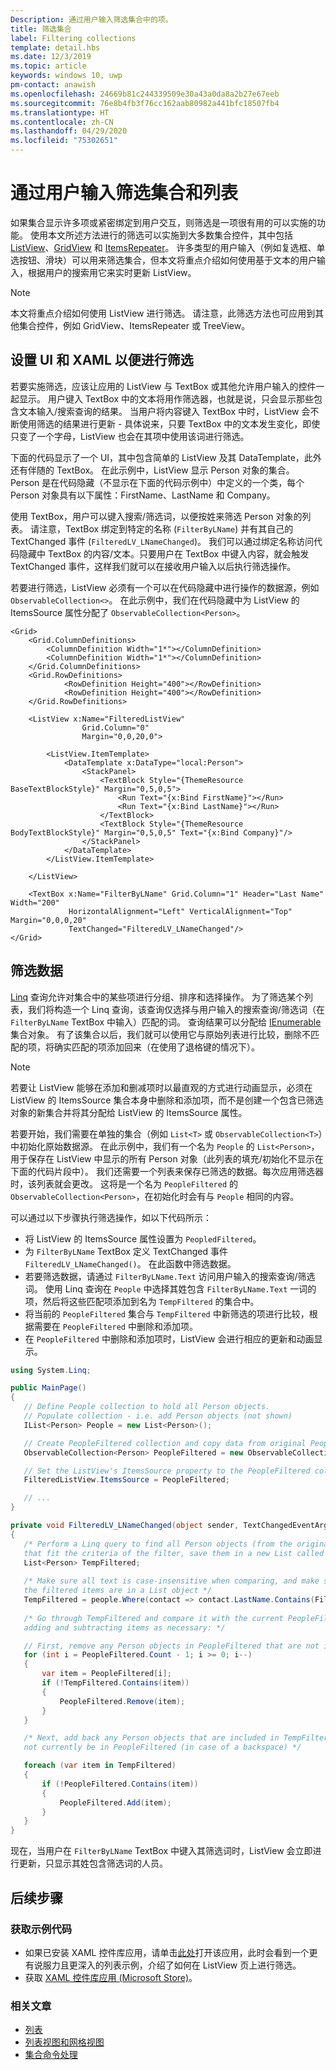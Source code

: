 ```yaml
---
Description: 通过用户输入筛选集合中的项。
title: 筛选集合
label: Filtering collections
template: detail.hbs
ms.date: 12/3/2019
ms.topic: article
keywords: windows 10, uwp
pm-contact: anawish
ms.openlocfilehash: 24669b81c244339509e30a43a0da8a2b27e67eeb
ms.sourcegitcommit: 76e8b4fb3f76cc162aab80982a441bfc18507fb4
ms.translationtype: HT
ms.contentlocale: zh-CN
ms.lasthandoff: 04/29/2020
ms.locfileid: "75302651"
---
```

# <a name="filtering-collections-and-lists-through-user-input"></a>通过用户输入筛选集合和列表
如果集合显示许多项或紧密绑定到用户交互，则筛选是一项很有用的可以实施的功能。 使用本文所述方法进行的筛选可以实施到大多数集合控件，其中包括 [ListView](https://docs.microsoft.com/uwp/api/Windows.UI.Xaml.Controls.ListView)、[GridView](https://docs.microsoft.com/uwp/api/windows.ui.xaml.controls.gridview) 和 [ItemsRepeater](https://docs.microsoft.com/uwp/api/microsoft.ui.xaml.controls.itemsrepeater?view=winui-2.2)。 许多类型的用户输入（例如复选框、单选按钮、滑块）可以用来筛选集合，但本文将重点介绍如何使用基于文本的用户输入，根据用户的搜索用它来实时更新 ListView。 

> [!NOTE]
> 本文将重点介绍如何使用 ListView 进行筛选。 请注意，此筛选方法也可应用到其他集合控件，例如 GridView、ItemsRepeater 或 TreeView。

## <a name="setting-up-the-ui-and-xaml-for-filtering"></a>设置 UI 和 XAML 以便进行筛选
若要实施筛选，应该让应用的 ListView 与 TextBox 或其他允许用户输入的控件一起显示。 用户键入 TextBox 中的文本将用作筛选器，也就是说，只会显示那些包含文本输入/搜索查询的结果。 当用户将内容键入 TextBox 中时，ListView 会不断使用筛选的结果进行更新 - 具体说来，只要 TextBox 中的文本发生变化，即使只变了一个字母，ListView 也会在其项中使用该词进行筛选。

下面的代码显示了一个 UI，其中包含简单的 ListView 及其 DataTemplate，此外还有伴随的 TextBox。 在此示例中，ListView 显示 Person 对象的集合。 Person 是在代码隐藏（不显示在下面的代码示例中）中定义的一个类，每个 Person 对象具有以下属性：FirstName、LastName 和 Company。

使用 TextBox，用户可以键入搜索/筛选词，以便按姓来筛选 Person 对象的列表。 请注意，TextBox 绑定到特定的名称 (`FilterByLName`) 并有其自己的 TextChanged 事件 (`FilteredLV_LNameChanged`)。 我们可以通过绑定名称访问代码隐藏中 TextBox 的内容/文本。只要用户在 TextBox 中键入内容，就会触发 TextChanged 事件，这样我们就可以在接收用户输入以后执行筛选操作。 

若要进行筛选，ListView 必须有一个可以在代码隐藏中进行操作的数据源，例如 `ObservableCollection<>`。 在此示例中，我们在代码隐藏中为 ListView 的 ItemsSource 属性分配了 `ObservableCollection<Person>`。 

```xaml
<Grid>
    <Grid.ColumnDefinitions>
        <ColumnDefinition Width="1*"></ColumnDefinition>
        <ColumnDefinition Width="1*"></ColumnDefinition>
    </Grid.ColumnDefinitions>
    <Grid.RowDefinitions>
            <RowDefinition Height="400"></RowDefinition>
            <RowDefinition Height="400"></RowDefinition>
    </Grid.RowDefinitions>

    <ListView x:Name="FilteredListView"
                Grid.Column="0"
                Margin="0,0,20,0">

        <ListView.ItemTemplate>
            <DataTemplate x:DataType="local:Person">
                <StackPanel>
                    <TextBlock Style="{ThemeResource BaseTextBlockStyle}" Margin="0,5,0,5">
                        <Run Text="{x:Bind FirstName}"></Run>
                        <Run Text="{x:Bind LastName}"></Run>
                    </TextBlock>
                    <TextBlock Style="{ThemeResource BodyTextBlockStyle}" Margin="0,5,0,5" Text="{x:Bind Company}"/>
                </StackPanel>
            </DataTemplate>
        </ListView.ItemTemplate>

    </ListView>

    <TextBox x:Name="FilterByLName" Grid.Column="1" Header="Last Name" Width="200"
             HorizontalAlignment="Left" VerticalAlignment="Top" Margin="0,0,0,20"
             TextChanged="FilteredLV_LNameChanged"/>
</Grid>
```
## <a name="filtering-the-data"></a>筛选数据
[Linq](https://docs.microsoft.com/dotnet/csharp/programming-guide/concepts/linq/introduction-to-linq-queries) 查询允许对集合中的某些项进行分组、排序和选择操作。 为了筛选某个列表，我们将构造一个 Linq 查询，该查询仅选择与用户输入的搜索查询/筛选词（在 `FilterByLName` TextBox 中输入）匹配的词。 查询结果可以分配给 [IEnumerable<T>](https://docs.microsoft.com/dotnet/api/system.collections.generic.ienumerable-1) 集合对象。 有了该集合以后，我们就可以使用它与原始列表进行比较，删除不匹配的项，将确实匹配的项添加回来（在使用了退格键的情况下）。

> [!NOTE]
> 若要让 ListView 能够在添加和删减项时以最直观的方式进行动画显示，必须在 ListView 的 ItemsSource 集合本身中删除和添加项，而不是创建一个包含已筛选对象的新集合并将其分配给 ListView 的 ItemsSource 属性。

若要开始，我们需要在单独的集合（例如 `List<T>` 或 `ObservableCollection<T>`）中初始化原始数据源。 在此示例中，我们有一个名为 `People` 的 `List<Person>`，用于保存在 ListView 中显示的所有 Person 对象（此列表的填充/初始化不显示在下面的代码片段中）。 我们还需要一个列表来保存已筛选的数据。每次应用筛选器时，该列表就会更改。 这将是一个名为 `PeopleFiltered` 的 `ObservableCollection<Person>`，在初始化时会有与 `People` 相同的内容。
 
可以通过以下步骤执行筛选操作，如以下代码所示：
 - 将 ListView 的 ItemsSource 属性设置为 `PeopledFiltered`。 
 - 为 `FilterByLName` TextBox 定义 TextChanged 事件 `FilteredLV_LNameChanged()`。 在此函数中筛选数据。
 - 若要筛选数据，请通过 `FilterByLName.Text` 访问用户输入的搜索查询/筛选词。 使用 Linq 查询在 `People` 中选择其姓包含 `FilterByLName.Text` 一词的项，然后将这些匹配项添加到名为 `TempFiltered` 的集合中。
 - 将当前的 `PeopleFiltered` 集合与 `TempFiltered` 中新筛选的项进行比较，根据需要在 `PeopleFiltered` 中删除和添加项。
 - 在 `PeopleFiltered` 中删除和添加项时，ListView 会进行相应的更新和动画显示。

 ```csharp
using System.Linq;

public MainPage()
{
    // Define People collection to hold all Person objects. 
    // Populate collection - i.e. add Person objects (not shown)
    IList<Person> People = new List<Person>();

    // Create PeopleFiltered collection and copy data from original People collection
    ObservableCollection<Person> PeopleFiltered = new ObservableCollection<Person>(People);

    // Set the ListView's ItemsSource property to the PeopleFiltered collection
    FilteredListView.ItemsSource = PeopleFiltered;

    // ... 
}

private void FilteredLV_LNameChanged(object sender, TextChangedEventArgs e)
{
    /* Perform a Linq query to find all Person objects (from the original People collection)
    that fit the criteria of the filter, save them in a new List called TempFiltered. */
    List<Person> TempFiltered;
    
    /* Make sure all text is case-insensitive when comparing, and make sure 
    the filtered items are in a List object */
    TempFiltered = people.Where(contact => contact.LastName.Contains(FilterByLName.Text, StringComparison.InvariantCultureIgnoreCase)).ToList();
    
    /* Go through TempFiltered and compare it with the current PeopleFiltered collection,
    adding and subtracting items as necessary: */

    // First, remove any Person objects in PeopleFiltered that are not in TempFiltered
    for (int i = PeopleFiltered.Count - 1; i >= 0; i--)
    {
        var item = PeopleFiltered[i];
        if (!TempFiltered.Contains(item))
        {
            PeopleFiltered.Remove(item);
        }
    }

    /* Next, add back any Person objects that are included in TempFiltered and may 
    not currently be in PeopleFiltered (in case of a backspace) */

    foreach (var item in TempFiltered)
    {
        if (!PeopleFiltered.Contains(item))
        {
            PeopleFiltered.Add(item);
        }
    }
}
 ```

现在，当用户在 `FilterByLName` TextBox 中键入其筛选词时，ListView 会立即进行更新，只显示其姓包含筛选词的人员。

## <a name="next-steps"></a>后续步骤

### <a name="get-the-sample-code"></a>获取示例代码
- 如果已安装 XAML 控件库</strong>应用，请单击[此处](xamlcontrolsgallery:/item/ListView)打开该应用，此时会看到一个更有说服力且更深入的列表示例，介绍了如何在 ListView 页上进行筛选。
- 获取 [XAML 控件库应用 (Microsoft Store)](https://www.microsoft.com/store/productId/9MSVH128X2ZT)。

### <a name="related-articles"></a>相关文章
- [列表](lists.md)
- [列表视图和网格视图](listview-and-gridview.md)
- [集合命令处理](collection-commanding.md)